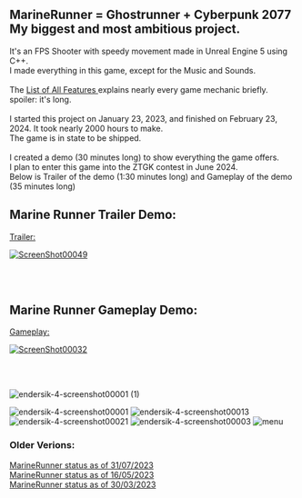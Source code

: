 ## MarineRunner = Ghostrunner + Cyberpunk 2077 My biggest and most ambitious project. <br/>
It's an FPS Shooter with speedy movement made in Unreal Engine 5 using C++. <br/>
I made everything in this game, except for the Music and Sounds. <br/> <br/>
The <a href="https://github.com/Endersik4/MarineRunner/blob/main/ListOfAllFeatures.md"> List of All Features </a> explains nearly every game mechanic briefly. spoiler: it's long. <br/> <br/>
I started this project on January 23, 2023, and finished on February 23, 2024. It took nearly 2000 hours to make. <br/>
The game is in state to be shipped. <br/> <br/>
I created a demo (30 minutes long) to show everything the game offers. <br/>
I plan to enter this game into the ZTGK contest in June 2024. <br/>
Below is Trailer of the demo (1:30 minutes long) and Gameplay of the demo (35 minutes long) <br/>
<h2> Marine Runner Trailer Demo: </h2>
<a href="https://youtu.be/02JhJevPaRo">
Trailer:
  
![ScreenShot00049](https://github.com/Endersik4/MarineRunner/assets/131354098/8730411a-0426-4d17-a805-1af4e1ddef7b) 

</a>
<br/><br/>

<h2> Marine Runner Gameplay Demo: </h2>
<a href="https://youtu.be/ROhMfjWd5IM">
Gameplay:
  
![ScreenShot00032](https://github.com/Endersik4/MarineRunner/assets/131354098/f9bc6701-ae9c-451c-934d-42e5cb745555)

</a>
<br/><br/>

![endersik-4-screenshot00001 (1)](https://github.com/Endersik4/MarineRunner/assets/131354098/a3a02f78-be24-4474-bc67-d68585a974b6)

![endersik-4-screenshot00001](https://github.com/Endersik4/MarineRunner/assets/131354098/312fda0d-ede3-4288-8409-496daf9215d2)
![endersik-4-screenshot00013](https://github.com/Endersik4/MarineRunner/assets/131354098/f5abba1e-c299-46e1-86a3-f56f4359c1f9)
![endersik-4-screenshot00021](https://github.com/Endersik4/MarineRunner/assets/131354098/2da07ed6-fce5-40ad-95f6-5014a8cf20bc)
![endersik-4-screenshot00003](https://github.com/Endersik4/MarineRunner/assets/131354098/4065420d-8ae2-4dbc-ae66-21405db15759)
![menu](https://github.com/Endersik4/MarineRunner/assets/131354098/3c89763d-44e7-4b74-bb50-6dafbd3d6126)

<h3> Older Verions: </h3>
<a href="https://youtu.be/UozAfLmbgF0"> MarineRunner status as of 31/07/2023 </a> <br/>
<a href="https://youtu.be/TpYCEW1tYkw"> MarineRunner status as of 16/05/2023 </a> <br/>
<a href="https://youtu.be/8jKjilVmgmk"> MarineRunner status as of 30/03/2023 </a>


